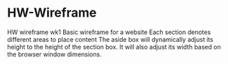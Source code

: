 # HW-Wireframe
HW wireframe wk1
Basic wireframe for a website
    Each section denotes different areas to place content
    The aside box will dynamically adjust its height to the height of the section box. It will also adjust its width based on the browser window dimensions.